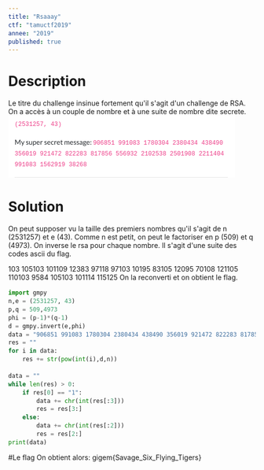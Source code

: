 ```yaml
---
title: "Rsaaay"
ctf: "tamuctf2019"
annee: "2019"
published: true
---
```

# Description
Le titre du challenge insinue fortement qu'il s'agit d'un challenge de RSA. On a accès à un couple de nombre et à une suite de nombre dite secrete.
![Rsaaay](/assets/images/tamuctf2019_rsaaay.png)

# Solution
 On peut supposer vu la taille des premiers nombres qu'il s'agit de n (2531257) et e (43). Comme n est petit, on peut le factoriser en p (509) et q (4973). On inverse le rsa pour chaque nombre. Il s'agit d'une suite des codes ascii du flag.
 
103 105103 101109 12383 97118 97103 10195 83105 12095 70108 121105 110103 9584 105103 101114 115125
On la reconverti et on obtient le flag.

```python
import gmpy
n,e = (2531257, 43)
p,q = 509,4973
phi = (p-1)*(q-1)
d = gmpy.invert(e,phi)
data = "906851 991083 1780304 2380434 438490 356019 921472 822283 817856 556932 2102538 2501908 2211404 991083 1562919 38268".split(" ")
res = ""
for i in data:
	res += str(pow(int(i),d,n))

data = ""
while len(res) > 0:
	if res[0] == "1":
		data += chr(int(res[:3]))
		res = res[3:]
	else:
		data += chr(int(res[:2]))
		res = res[2:]
print(data)
```
#Le flag
On obtient alors: gigem{Savage_Six_Flying_Tigers}
